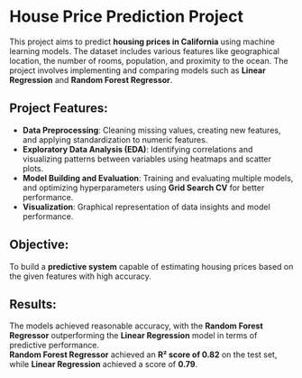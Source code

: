 # House Price Prediction Project

This project aims to predict **housing prices in California** using machine learning models. The dataset includes various features like geographical location, the number of rooms, population, and proximity to the ocean. The project involves implementing and comparing models such as **Linear Regression** and **Random Forest Regressor**.

## Project Features:
- **Data Preprocessing**: Cleaning missing values, creating new features, and applying standardization to numeric features.
- **Exploratory Data Analysis (EDA)**: Identifying correlations and visualizing patterns between variables using heatmaps and scatter plots.
- **Model Building and Evaluation**: Training and evaluating multiple models, and optimizing hyperparameters using **Grid Search CV** for better performance.
- **Visualization**: Graphical representation of data insights and model performance.

## Objective:
To build a **predictive system** capable of estimating housing prices based on the given features with high accuracy.

## Results:
The models achieved reasonable accuracy, with the **Random Forest Regressor** outperforming the **Linear Regression** model in terms of predictive performance.  
**Random Forest Regressor** achieved an **R² score of 0.82** on the test set, while **Linear Regression** achieved a score of **0.79**.

